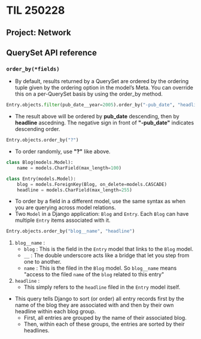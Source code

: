 # TIL 250228

## Project: Network

## QuerySet API reference

### `order_by(*fields)`

- By default, results returned by a QuerySet are ordered by the ordering tuple given by the ordering option in the model’s Meta. You can override this on a per-QuerySet basis by using the order_by method.

```python
Entry.objects.filter(pub_date__year=2005).order_by("-pub_date", "headline")
```

- The result above will be ordered by **pub_date** descending, then by **headline** ascedning. The negative sign in front of **"-pub_date"** indicates descending order.

```python
Entry.objects.order_by("?")
```

- To order randomly, use **"?"** like above.

```python
class Blog(models.Model):
    name = models.CharField(max_length=100)

class Entry(models.Model):
    blog = models.ForeignKey(Blog, on_delete=models.CASCADE)
    headline = models.CharField(max_length=255)
```

- To order by a field in a different model, use the same syntax as when you are querying across model relations.
- Two `Model` in a Django application: `Blog` and `Entry`. Each `Blog` can have multiple `Entry` items associated with it.

```python
Entry.objects.order_by("blog__name", "headline")
```

1. `blog__name` :
   - `blog` : This is the field in the `Entry` model that links to the `Blog` model.
   - `__` : The double underscore acts like a bridge that let you step from one to another.
   - `name` : This is the filed in the `Blog` model. So `blog__name` means "access to the filed `name` of the `blog` related to this entry"
2. `headline` :
   - This simply refers to the `headline` filed in the `Entry` model itself.

- This query tells Django to sort (or order) all entry records first by the name of the blog they are associated with and then by their own headline within each blog group.
  - First, all entries are grouped by the name of their associated blog.
  - Then, within each of these groups, the entries are sorted by their headlines.